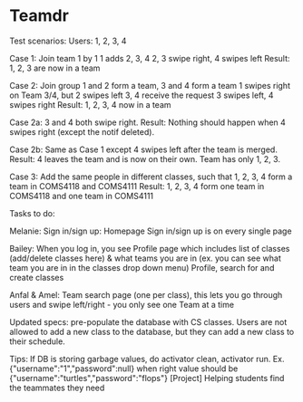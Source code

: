 # Teamdr
Test scenarios:
Users: 1, 2, 3, 4

Case 1: Join team 1 by 1
1 adds 2, 3, 4
2, 3 swipe right, 4 swipes left
Result: 1, 2, 3 are now in a team

Case 2: Join group
1 and 2 form a team, 3 and 4 form a team
1 swipes right on Team 3/4, but 2 swipes left
3, 4 receive the request
3 swipes left, 4 swipes right
Result: 1, 2, 3, 4 now in a team

Case 2a: 3 and 4 both swipe right. 
Result: Nothing should happen when 4 swipes right (except the notif deleted). 

Case 2b: Same as Case 1 except 4 swipes left after the team is merged.
Result: 4 leaves the team and is now on their own. Team has only 1, 2, 3.

Case 3: Add the same people in different classes,
such that 1, 2, 3, 4 form a team in COMS4118 and COMS4111
Result: 1, 2, 3, 4 form one team in COMS4118 and one team in COMS4111

Tasks to do:

Melanie: 
Sign in/sign up: Homepage
Sign in/sign up is on every single page
  
Bailey:
When you log in, you see Profile page which includes list of classes (add/delete classes here) & what teams you are in (ex. you can see what team you are in in the classes drop down menu)
Profile, search for and create classes
  
Anfal & Amel:
Team search page (one per class), this lets you go through users and swipe left/right - you only see one Team at a time

Updated specs: pre-populate the database with CS classes. Users are not allowed to add a new class to the database, but they can add a new class to their schedule.

Tips: If DB is storing garbage values, do activator clean, activator run.
Ex. {"username":"1","password":null} when right value should be {"username":"turtles","password":"flops"}
[Project] Helping students find the teammates they need

